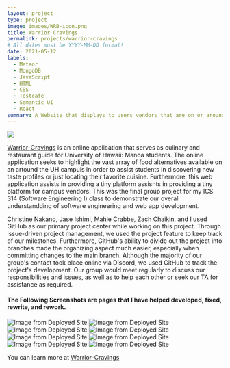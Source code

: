 ```yaml
---
layout: project
type: project
image: images/WRB-icon.png
title: Warrior Cravings
permalink: projects/warrior-cravings
# All dates must be YYYY-MM-DD format!
date: 2021-05-12
labels:
  - Meteor
  - MongoDB
  - JavaScript
  - HTML
  - CSS
  - Testcafe
  - Semantic UI
  - React
summary: A Website that displays to users vendors that are on or around UH Manoa campus.
---
```


<img class="ui fluid centered" src="GitHub/Louie808.github.io/images/ProjectImages/WarriorCravings/landing-page-new.png">

<a href="https://github.com/warrior-cravings">Warrior-Cravings</a> is an online application that serves as culinary and restaurant guide for University of Hawaii: Manoa students. The online application seeks to highlight the vast array of food alternatives available on an artound the UH campuis in order to assist students in discovering new taste profiles or just locating their favorite cuisine. Furthermore, this web application assists in providing a tiny platform assisnts in providing a tiny platform for campus vendors. This was the final group project for my ICS 314 (Software Engineering I) class to demonstrate our overall understandding of software engineering and web app development.

Christine Nakano, Jase Ishimi, Mahie Crabbe, Zach Chaikin, and I used GitHub as our primary project center while working on this project. Through issue-driven project management, we used the project feature to keep track of our milestones. Furthermore, GitHub's ability to divide out the project into branches made the organizing aspect much easier, especially when committing changes to the main branch. Although the majority of our group's contact took place online via Discord, we used GitHub to track the project's development. Our group would meet regularly to discuss our responsibilities and issues, as well as to help each other or seek our TA for assistance as required.

#### The Following Screenshots are pages that I have helped developed, fixed, rewrite, and rework.
<Grid centered container width={2}>
<Grid.Column>
    <Image fluid src="GitHub/Louie808.github.io/images/ProjectImages/WarriorCravings/landing-page-new.png" alt="Image from Deployed Site"/>
    <Image fluid src="GitHub/Louie808.github.io/images/ProjectImages/WarriorCravings/user-vendor-list.PNG" alt="Image from Deployed Site"/>
    <Image fluid src="GitHub/Louie808.github.io/images/ProjectImages/WarriorCravings/vendor-menuitems" alt="Image from Deployed Site"/>
    <Image fluid src="GitHub/Louie808.github.io/images/ProjectImages/WarriorCravings/add-vendor.PNG" alt="Image from Deployed Site"/>
</Grid.Column>
<Grid.Column>
    <Image src="GitHub/Louie808.github.io/images/ProjectImages/WarriorCravings/final-location.PNG" alt="Image from Deployed Site"/>
    <Image src="GitHub/Louie808.github.io/images/ProjectImages/WarriorCravings/vendor-myvendor.png" alt="Image from Deployed Site"/>
    <Image src="GitHub/Louie808.github.io/images/ProjectImages/WarriorCravings/user-feeling-hungry.PNG" alt="Image from Deployed Site"/>
    <Image src="GitHub/Louie808.github.io/images/ProjectImages/WarriorCravings/add-menu-item.PNG" alt="Image from Deployed Site"/>
</Grid.Column>
</Grid>


You can learn more at <a href="https://github.com/warrior-cravings">Warrior-Cravings</a>
